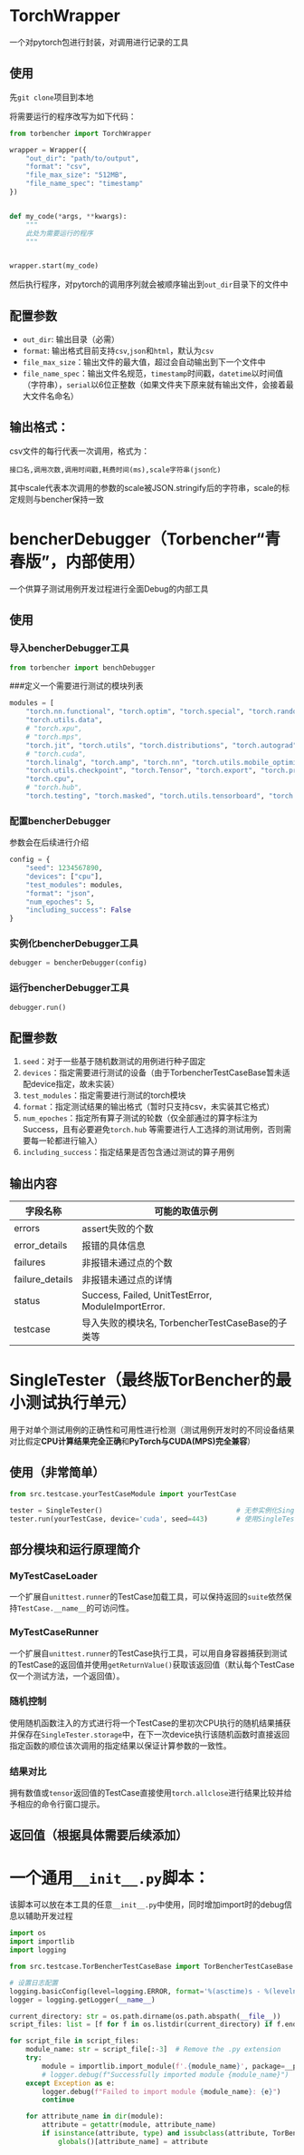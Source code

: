 # TorchWrapper

一个对pytorch包进行封装，对调用进行记录的工具

## 使用

先`git clone`项目到本地

将需要运行的程序改写为如下代码：

```python
from torbencher import TorchWrapper

wrapper = Wrapper({
    "out_dir": "path/to/output",
    "format": "csv",
    "file_max_size": "512MB",
    "file_name_spec": "timestamp"
})


def my_code(*args, **kwargs):
    """
    此处为需要运行的程序
    """


wrapper.start(my_code)
```

然后执行程序，对pytorch的调用序列就会被顺序输出到`out_dir`目录下的文件中

## 配置参数

- `out_dir`: 输出目录（必需）
- `format`: 输出格式目前支持`csv`,`json`和`html`，默认为`csv`
- `file_max_size`：输出文件的最大值，超过会自动输出到下一个文件中
- `file_name_spec`：输出文件名规范，`timestamp`时间戳，`datetime`以时间值（字符串），`serial`以6位正整数（如果文件夹下原来就有输出文件，会接着最大文件名命名）

## 输出格式：

csv文件的每行代表一次调用，格式为：

```
接口名,调用次数,调用时间戳,耗费时间(ms),scale字符串(json化)
```

其中scale代表本次调用的参数的scale被JSON.stringify后的字符串，scale的标定规则与bencher保持一致

# bencherDebugger（Torbencher“青春版”，内部使用）

一个供算子测试用例开发过程进行全面Debug的内部工具

## 使用

### 导入bencherDebugger工具

```python
from torbencher import benchDebugger
```

###定义一个需要进行测试的模块列表

```python
modules = [
    "torch.nn.functional", "torch.optim", "torch.special", "torch.random", "torch.utils.cpp_extension",
    "torch.utils.data",
    # "torch.xpu",
    # "torch.mps",
    "torch.jit", "torch.utils", "torch.distributions", "torch.autograd", "torch", "torch.onnx",
    # "torch.cuda",
    "torch.linalg", "torch.amp", "torch.nn", "torch.utils.mobile_optimizer", "torch.distributed",
    "torch.utils.checkpoint", "torch.Tensor", "torch.export", "torch.profiler", "torch.backends", "torch.fx",
    "torch.cpu",
    # "torch.hub",
    "torch.testing", "torch.masked", "torch.utils.tensorboard", "torch.nn.init", "torch.fft", "torch.autograd"]
```

### 配置bencherDebugger

参数会在后续进行介绍

```python
config = {
    "seed": 1234567890,
    "devices": ["cpu"],
    "test_modules": modules,
    "format": "json",
    "num_epoches": 5,
    "including_success": False
}
```

### 实例化bencherDebugger工具

```python
debugger = bencherDebugger(config)
```

### 运行bencherDebugger工具

```python
debugger.run()
```

## 配置参数

1. `seed`：对于一些基于随机数测试的用例进行种子固定
2. `devices`：指定需要进行测试的设备（由于TorbencherTestCaseBase暂未适配device指定，故未实装）
3. `test_modules`：指定需要进行测试的torch模块
4. `format`：指定测试结果的输出格式（暂时只支持csv，未实装其它格式）
5. `num_epoches`：指定所有算子测试的轮数（仅全部通过的算字标注为Success，且有必要避免`torch.hub`
   等需要进行人工选择的测试用例，否则需要每一轮都进行输入）
6. `including_success`：指定结果是否包含通过测试的算子用例

## 输出内容

| 字段名称            | 可能的取值示例                                            |
|-----------------|----------------------------------------------------         |
| errors          | assert失败的个数                                             |
| error_details   | 报错的具体信息                                                |
| failures        | 非报错未通过点的个数                                          |
| failure_details | 非报错未通过点的详情                                          |
| status          | Success, Failed, UnitTestError, ModuleImportError.           |
| testcase        | 导入失败的模块名, TorbencherTestCaseBase的子类等               |



# SingleTester（最终版TorBencher的最小测试执行单元）
用于对单个测试用例的正确性和可用性进行检测（测试用例开发时的不同设备结果对比假定**CPU计算结果完全正确**和**PyTorch与CUDA(MPS)完全兼容**）
## 使用（非常简单）
```python
from src.testcase.yourTestCaseModule import yourTestCase

tester = SingleTester()                                 # 无参实例化SingleTester
tester.run(yourTestCase, device='cuda', seed=443)       # 使用SingleTester测试算子用例
```
## 部分模块和运行原理简介
### MyTestCaseLoader
一个扩展自`unittest.runner`的TestCase加载工具，可以保持返回的`suite`依然保持`TestCase.__name__`的可访问性。
### MyTestCaseRunner
一个扩展自`unittest.runner`的TestCase执行工具，可以用自身容器捕获到测试的TestCase的返回值并使用`getReturnValue()`获取该返回值（默认每个TestCase仅一个测试方法，一个返回值）。
### 随机控制
使用随机函数注入的方式进行将一个TestCase的里初次CPU执行的随机结果捕获并保存在`SingleTester.storage`中，在下一次device执行该随机函数时直接返回指定函数的顺位该次调用的指定结果以保证计算参数的一致性。
### 结果对比
拥有数值或`tensor`返回值的TestCase直接使用`torch.allclose`进行结果比较并给予相应的命令行窗口提示。
## 返回值（根据具体需要后续添加）
# 一个通用`__init__.py`脚本：

该脚本可以放在本工具的任意`__init__.py`中使用，同时增加import时的debug信息以辅助开发过程

```python
import os
import importlib
import logging

from src.testcase.TorBencherTestCaseBase import TorBencherTestCaseBase

# 设置日志配置
logging.basicConfig(level=logging.ERROR, format='%(asctime)s - %(levelname)s - %(message)s')
logger = logging.getLogger(__name__)

current_directory: str = os.path.dirname(os.path.abspath(__file__))
script_files: list = [f for f in os.listdir(current_directory) if f.endswith('.py') and f != '__init__.py']

for script_file in script_files:
    module_name: str = script_file[:-3]  # Remove the .py extension
    try:
        module = importlib.import_module(f'.{module_name}', package=__package__)
        # logger.debug(f"Successfully imported module {module_name}")
    except Exception as e:
        logger.debug(f"Failed to import module {module_name}: {e}")
        continue

    for attribute_name in dir(module):
        attribute = getattr(module, attribute_name)
        if isinstance(attribute, type) and issubclass(attribute, TorBencherTestCaseBase):
            globals()[attribute_name] = attribute
```
